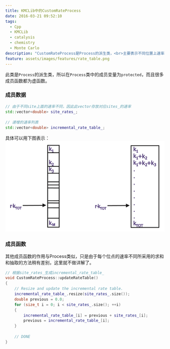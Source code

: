 ```yaml
---
title: KMCLib中的CustomRateProcess
date: 2016-03-21 09:52:10
tags:
  - Cpp
  - KMCLib
  - catalysis
  - chemistry
  - Monte Carlo
description: "CustomRateProcess是Process的派生类，<br>主要表示不同位置上速率不同的反应"
feature: assets/images/features/rate_table.png
---
```

此类是`Process`的派生类，所以在`Process`类中的成员变量为`protected`，而且很多成员函数都为虚函数。

### 成员数据
``` Cpp
// 由于不同site上面的速率不同，因此此vector存放对应sites_的速率
std::vector<double> site_rates_;

// 递增的速率列表
std::vector<double> incremental_rate_table_;
```
<!-- more -->

具体可以用下图表示：
![](assets/images/blog_img/2016-03-21-KMCLib中的CustomRateProcess/rate_table.png)

### 成员函数
其他成员函数的作用与Process类似，只是由于每个位点的速率不同所采用的求和和抽取的方法稍有差别，这里就不做详解了。
``` Cpp
// 根据site_rates_生成incremental_rate_table_
void CustomRateProcess::updateRateTable()
{
    // Resize and update the incremental rate table.
    incremental_rate_table_.resize(site_rates_.size());
    double previous = 0.0;
    for (size_t i = 0; i < site_rates_.size(); ++i)
    {
        incremental_rate_table_[i] = previous + site_rates_[i];
        previous = incremental_rate_table_[i];
    }

    // DONE
}
```

